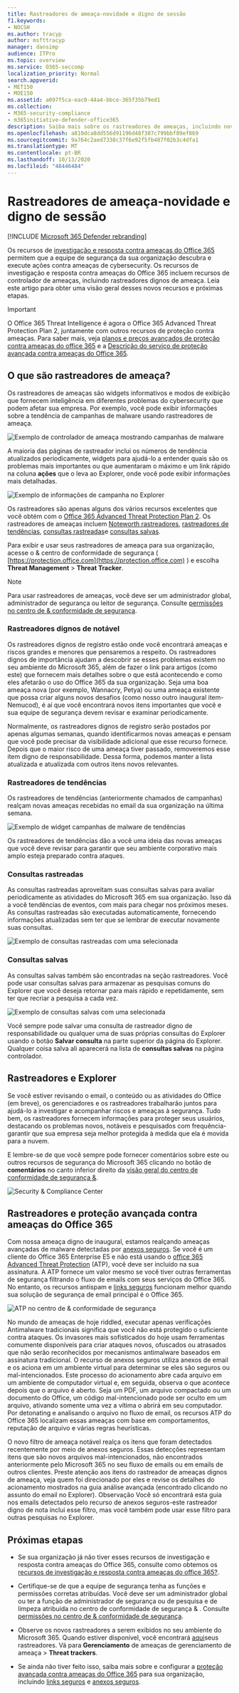 ```yaml
---
title: Rastreadores de ameaça-novidade e digno de sessão
f1.keywords:
- NOCSH
ms.author: tracyp
author: msfttracyp
manager: dansimp
audience: ITPro
ms.topic: overview
ms.service: O365-seccomp
localization_priority: Normal
search.appverid:
- MET150
- MOE150
ms.assetid: a097f5ca-eac0-44a4-bbce-365f35b79ed1
ms.collection:
- M365-security-compliance
- m365initiative-defender-office365
description: Saiba mais sobre os rastreadores de ameaças, incluindo novos rastreadores dignos de importância, para ajudar sua organização a se manter informado sobre segurança.
ms.openlocfilehash: a810dca8dd556d91196d48f387c799bbf89ef869
ms.sourcegitcommit: 9a764c2aed7338c37f6e92f5fb487f02b3c4dfa1
ms.translationtype: MT
ms.contentlocale: pt-BR
ms.lasthandoff: 10/13/2020
ms.locfileid: "48446484"
---
```

# <a name="threat-trackers---new-and-noteworthy"></a>Rastreadores de ameaça-novidade e digno de sessão

[!INCLUDE [Microsoft 365 Defender rebranding](../includes/microsoft-defender-for-office.md)]


Os recursos de [investigação e resposta contra ameaças do Office 365](office-365-ti.md) permitem que a equipe de segurança da sua organização descubra e execute ações contra ameaças de cybersecurity. Os recursos de investigação e resposta contra ameaças do Office 365 incluem recursos de controlador de ameaças, incluindo rastreadores dignos de ameaça. Leia este artigo para obter uma visão geral desses novos recursos e próximas etapas. 

> [!IMPORTANT]
> O Office 365 Threat Intelligence é agora o Office 365 Advanced Threat Protection Plan 2, juntamente com outros recursos de proteção contra ameaças. Para saber mais, veja [planos e preços avançados de proteção contra ameaças do office 365](https://products.office.com/exchange/advance-threat-protection) e a [Descrição do serviço de proteção avançada contra ameaças do Office 365](https://docs.microsoft.com/office365/servicedescriptions/office-365-advanced-threat-protection-service-description).
  
## <a name="what-are-threat-trackers"></a>O que são rastreadores de ameaça?

Os rastreadores de ameaças são widgets informativos e modos de exibição que fornecem inteligência em diferentes problemas do cybersecurity que podem afetar sua empresa. Por exemplo, você pode exibir informações sobre a tendência de campanhas de malware usando rastreadores de ameaça.
  
![Exemplo de controlador de ameaça mostrando campanhas de malware](../../media/a883b5ac-8e2b-469a-90e0-f8ad39bb63b7.png)
  
A maioria das páginas de rastreador inclui os números de tendência atualizados periodicamente, widgets para ajudá-lo a entender quais são os problemas mais importantes ou que aumentaram o máximo e um link rápido na coluna **ações** que o leva ao Explorer, onde você pode exibir informações mais detalhadas. 
  
![Exemplo de informações de campanha no Explorer](../../media/e426f220-fdcb-4dd9-99a2-db97dbcf71d5.png)
  
Os rastreadores são apenas alguns dos vários recursos excelentes que você obtém com o [Office 365 Advanced Threat Protection Plan 2](office-365-ti.md). Os rastreadores de ameaças incluem [Noteworth rastreadores](#noteworthy-trackers), [rastreadores de tendências](#trending-trackers), [consultas rastreadas](#tracked-queries)e [consultas salvas](#saved-queries).
  
Para exibir e usar seus rastreadores de ameaça para sua organização, acesse o &amp; centro de conformidade de segurança ( [https://protection.office.com](https://protection.office.com) ) e escolha **Threat Management** \> **Threat Tracker**.
  
> [!NOTE]
> Para usar rastreadores de ameaças, você deve ser um administrador global, administrador de segurança ou leitor de segurança. Consulte [permissões no centro de &amp; conformidade de segurança](permissions-in-the-security-and-compliance-center.md). 
  
### <a name="noteworthy-trackers"></a>Rastreadores dignos de notável

Os rastreadores dignos de registro estão onde você encontrará ameaças e riscos grandes e menores que pensaremos a respeito. Os rastreadores dignos de importância ajudam a descobrir se esses problemas existem no seu ambiente do Microsoft 365, além de fazer o link para artigos (como este) que fornecem mais detalhes sobre o que está acontecendo e como eles afetarão o uso do Office 365 da sua organização. Seja uma boa ameaça nova (por exemplo, Wannacry, Petya) ou uma ameaça existente que possa criar alguns novos desafios (como nosso outro inaugural item-Nemucod), é aí que você encontrará novos itens importantes que você e sua equipe de segurança devem revisar e examinar periodicamente.
  
Normalmente, os rastreadores dignos de registro serão postados por apenas algumas semanas, quando identificarmos novas ameaças e pensam que você pode precisar da visibilidade adicional que esse recurso fornece. Depois que o maior risco de uma ameaça tiver passado, removeremos esse item digno de responsabilidade. Dessa forma, podemos manter a lista atualizada e atualizada com outros itens novos relevantes.
  
### <a name="trending-trackers"></a>Rastreadores de tendências

Os rastreadores de tendências (anteriormente chamados de campanhas) realçam novas ameaças recebidas no email da sua organização na última semana.
  
![Exemplo de widget campanhas de malware de tendências](../../media/d2ccc1a0-2a1d-4e36-99b5-6766c207772f.png)
  
Os rastreadores de tendências dão a você uma ideia das novas ameaças que você deve revisar para garantir que seu ambiente corporativo mais amplo esteja preparado contra ataques.
  
### <a name="tracked-queries"></a>Consultas rastreadas

As consultas rastreadas aproveitam suas consultas salvas para avaliar periodicamente as atividades do Microsoft 365 em sua organização. Isso dá a você tendências de eventos, com mais para chegar nos próximos meses. As consultas rastreadas são executadas automaticamente, fornecendo informações atualizadas sem ter que se lembrar de executar novamente suas consultas.
  
![Exemplo de consultas rastreadas com uma selecionada](../../media/0c556174-06eb-4ae5-b32a-5ff76b9e4f13.png)
  
### <a name="saved-queries"></a>Consultas salvas

As consultas salvas também são encontradas na seção rastreadores. Você pode usar consultas salvas para armazenar as pesquisas comuns do Explorer que você deseja retornar para mais rápido e repetidamente, sem ter que recriar a pesquisa a cada vez.
  
![Exemplo de consultas salvas com uma selecionada](../../media/188cf3ff-58f1-41ea-81aa-76158d8f40c3.png)
  
Você sempre pode salvar uma consulta de rastreador digno de responsabilidade ou qualquer uma de suas próprias consultas do Explorer usando o botão **Salvar consulta** na parte superior da página do Explorer. Qualquer coisa salva ali aparecerá na lista de **consultas salvas** na página controlador. 
  
## <a name="trackers-and-explorer"></a>Rastreadores e Explorer

Se você estiver revisando o email, o conteúdo ou as atividades do Office (em breve), os gerenciadores e os rastreadores trabalharão juntos para ajudá-lo a investigar e acompanhar riscos e ameaças à segurança. Tudo bem, os rastreadores fornecem informações para proteger seus usuários, destacando os problemas novos, notáveis e pesquisados com frequência-garantir que sua empresa seja melhor protegida à medida que ela é movida para a nuvem.
  
E lembre-se de que você sempre pode fornecer comentários sobre este ou outros recursos de segurança do Microsoft 365 clicando no botão de **comentários** no canto inferior direito da [visão geral do centro de conformidade de segurança &](https://support.microsoft.com/office/a5f2fd18-b029-4257-b5a8-ae83e7768c85).
  
![Security &amp; Compliance Center](../../media/86c330db-8132-4150-8475-220258fe04fb.png)
  
## <a name="trackers-and-office-365-advanced-threat-protection"></a>Rastreadores e proteção avançada contra ameaças do Office 365

Com nossa ameaça digno de inaugural, estamos realçando ameaças avançadas de malware detectadas por [anexos seguros](atp-safe-attachments.md). Se você é um cliente do Office 365 Enterprise E5 e não está usando o [office 365 Advanced Threat Protection](office-365-atp.md) (ATP), você deve ser incluído na sua assinatura. A ATP fornece um valor mesmo se você tiver outras ferramentas de segurança filtrando o fluxo de emails com seus serviços do Office 365. No entanto, os recursos antispam e [links seguros](atp-safe-links.md) funcionam melhor quando sua solução de segurança de email principal é o Office 365.
  
![ATP no centro de &amp; conformidade de segurança](../../media/cee70d07-f0c1-459b-843c-2d10c253349f.png)
  
No mundo de ameaças de hoje riddled, executar apenas verificações Antimalware tradicionais significa que você não está protegido o suficiente contra ataques. Os invasores mais sofisticados do hoje usam ferramentas comumente disponíveis para criar ataques novos, ofuscados ou atrasados que não serão reconhecidos por mecanismos antimalware baseados em assinatura tradicional. O recurso de anexos seguros utiliza anexos de email e os aciona em um ambiente virtual para determinar se eles são seguros ou mal-intencionados. Este processo do acionamento abre cada arquivo em um ambiente de computador virtual e, em seguida, observa o que acontece depois que o arquivo é aberto. Seja um PDF, um arquivo compactado ou um documento do Office, um código mal-intencionado pode ser oculto em um arquivo, ativando somente uma vez a vítima o abrirá em seu computador. Por detonating e analisando o arquivo no fluxo de email, os recursos ATP do Office 365 localizam essas ameaças com base em comportamentos, reputação de arquivo e várias regras heurísticas.
  
O novo filtro de ameaça notável realça os itens que foram detectados recentemente por meio de anexos seguros. Essas detecções representam itens que são novos arquivos mal-intencionados, não encontrados anteriormente pelo Microsoft 365 no seu fluxo de emails ou em emails de outros clientes. Preste atenção aos itens do rastreador de ameaças dignos de ameaça, veja quem foi direcionado por eles e revise os detalhes do acionamento mostrados na guia análise avançada (encontrado clicando no assunto do email no Explorer). Observação Você só encontrará esta guia nos emails detectados pelo recurso de anexos seguros-este rastreador digno de nota inclui esse filtro, mas você também pode usar esse filtro para outras pesquisas no Explorer.
  
## <a name="next-steps"></a>Próximas etapas

- Se sua organização já não tiver esses recursos de investigação e resposta contra ameaças do Office 365, consulte como obtemos os [recursos de investigação e resposta contra ameaças do office 365?](office-365-ti.md).

- Certifique-se de que a equipe de segurança tenha as funções e permissões corretas atribuídas. Você deve ser um administrador global ou ter a função de administrador de segurança ou de pesquisa e de limpeza atribuída no centro de conformidade de segurança &amp; . Consulte [permissões no centro de &amp; conformidade de segurança](permissions-in-the-security-and-compliance-center.md).

- Observe os novos rastreadores a serem exibidos no seu ambiente do Microsoft 365. Quando estiver disponível, você encontrará [aqui](https://protection.office.com/)seus rastreadores. Vá para **Gerenciamento** de ameaças de gerenciamento de ameaça \> **Threat trackers**.

- Se ainda não tiver feito isso, saiba mais sobre e configurar a [proteção avançada contra ameaças do Office 365](office-365-atp.md) para sua organização, incluindo [links seguros](atp-safe-links.md) e [anexos seguros](atp-safe-attachments.md).
